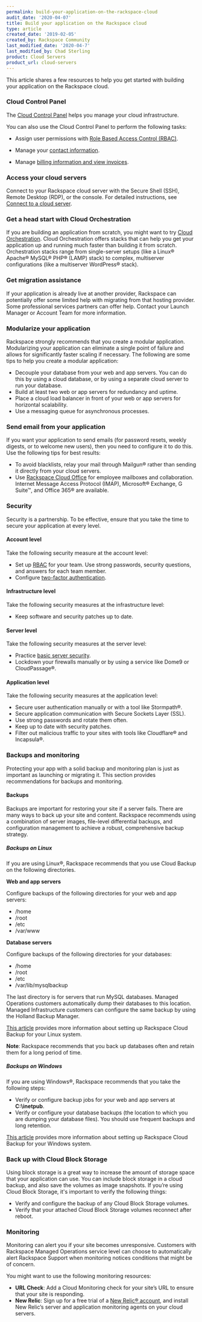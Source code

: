 ```yaml
---
permalink: build-your-application-on-the-rackspace-cloud
audit_date: '2020-04-07'
title: Build your application on the Rackspace cloud
type: article
created_date: '2019-02-05'
created_by: Rackspace Community
last_modified_date: '2020-04-7'
last_modified_by: Chad Sterling 
product: Cloud Servers
product_url: cloud-servers
---
```


This article shares a few resources to help you get started with building
your application on the Rackspace cloud.

### Cloud Control Panel

The [Cloud Control Panel](https://login.rackspace.com) helps you manage your cloud infrastructure.

You can also use the Cloud Control Panel to perform the following tasks:

- Assign user permissions with [Role Based Access Control
  (RBAC)](https://docs.rackspace.com/docs/getting-started-with-role-based-access-control-rbac).

- Manage your [contact information](https://docs.rackspace.com/docs/change-to-new-primary-contact).

- Manage [billing information and view
  invoices](https://docs.rackspace.com/docs/billing-services-overview).

### Access your cloud servers

Connect to your Rackspace cloud server with the Secure Shell (SSH),
Remote Desktop (RDP), or the console. For detailed instructions, see [Connect to a
cloud server](https://docs.rackspace.com/docs/billing-services-overview).

### Get a head start with Cloud Orchestration

If you are building an application from scratch, you might want to try [Cloud
Orchestration](https://www.rackspace.com/en-us/cloud/orchestration). Cloud Orchestration
offers stacks that can help you get your application up and
running much faster than building it from scratch. Orchestration stacks range
from single-server setups (like a Linux&reg; Apache&reg; MySQL&reg;
PHP&reg; (LAMP) stack) to complex, multiserver configurations (like a
multiserver WordPress&reg; stack).

### Get migration assistance

If your application is already live at another provider, Rackspace can potentially
offer some limited help with migrating from that hosting provider. Some
professional services partners can
offer help. Contact your Launch Manager or Account Team
for more information.

### Modularize your application

Rackspace strongly recommends that you create a modular application. Modularizing your
application can eliminate a single point of
failure and allows for significantly faster scaling if necessary. The
following are some tips to help you create a modular application:

- Decouple your database from your web and app servers. You can do this by
  using a cloud database, or by using a separate cloud server to run your
  database.
- Build at least two web or app servers for redundancy and uptime.
- Place a cloud load balancer in front of your web or app servers for
  horizontal scalability.
- Use a messaging queue for asynchronous processes.

### Send email from your application

If you want your application to send emails (for password resets,
weekly digests, or to welcome new users), then you need to configure it
to do this. Use the following tips for best results:

- To avoid blacklists, relay your mail through Mailgun&reg; rather than
  sending it directly from your cloud servers.
- Use [Rackspace Cloud Office](https://www.rackspace.com/en-us/email-hosting)
  for employee mailboxes and collaboration. Internet Message Access Protocol
  (IMAP), Microsoft&reg; Exchange, G Suite&trade;, and Office 365&reg;
  are available.

### Security

Security is a partnership. To be effective, ensure that you take the time
to secure your application at every level.

#### Account level

Take the following security measure at the account level:

- Set up [RBAC](https://docs.rackspace.com/docs/getting-started-with-role-based-access-control-rbac)
  for your team. Use strong passwords, security questions, and answers for
  each team member.
- Configure [two-factor
  authentication](https://docs.rackspace.com/docs/multifactor-authentication-from-the-myrackspace-portal).

#### Infrastructure level

Take the following security measures at the infrastructure level:

- Keep software and security patches up to date.


#### Server level

Take the following security measures at the server level:

- Practice [basic server security](https://docs-ospc.rackspace.com/support/how-to/cloud-servers/configuring-basic-security/).
- Lockdown your firewalls manually or by using a service like Dome9 or
  CloudPassage&reg;.

#### Application level

Take the following security measures at the application level:

- Secure user authentication manually or with a tool like Stormpath&reg;.
- Secure application communication with Secure Sockets Layer (SSL).
- Use strong passwords and rotate them often.
- Keep up to date with security patches.
- Filter out malicious traffic to your sites with tools like
  Cloudflare&reg; and Incapsula&reg;.

### Backups and monitoring

Protecting your app with a solid backup and monitoring plan is just as
important as launching or migrating it. This section provides recommendations
for backups and monitoring.

#### Backups

Backups are important for restoring your site if a server fails. There are
many ways to back up your site and content. Rackspace recommends using a combination
of server images, file-level differential backups, and configuration
management to achieve a robust, comprehensive backup strategy.

##### Backups on Linux

If you are using Linux&reg;, Rackspace recommends that you use Cloud Backup on the
following directories.

**Web and app servers**

Configure backups of the following directories for your web and app servers:

- /home
- /root
- /etc
- /var/www

**Database servers**

Configure backups of the following directories for your databases:

- /home
- /root
- /etc
- /var/lib/mysqlbackup

The last directory is for servers that run MySQL databases. Managed
Operations customers automatically dump their databases to this location.
Managed Infrastructure customers can configure the same backup by using
the Holland Backup Manager.

[This article](https://docs-ospc.rackspace.com/support/how-to/cloud-servers/install-or-update-the-cloud-backup-agent-on-linux/) provides more information about setting up Rackspace Cloud Backup for your Linux system.

**Note**: Rackspace recommends that you back up databases often and retain them
for a long period of time.

##### Backups on Windows

If you are using Windows&reg;, Rackspace recommends that you take the following steps:

- Verify or configure backup jobs for your web and app servers at
  **C:\inetpub**.
- Verify or configure your database backups (the location to which you are
  dumping your database files). You should use frequent backups and
  long retention.

[This article](https://docs-ospc.rackspace.com/support/how-to/cloud-servers/rackspace-cloud-backup-install-the-agent-on-windows/) provides more information about setting up Rackspace Cloud Backup for your Windows system.

### Back up with Cloud Block Storage

Using block storage is a great way to increase the amount of storage space
that your application can use. You can include block storage in a cloud
backup, and also save the volumes as image snapshots. If you’re using Cloud
Block Storage, it's important to verify the following things:

- Verify and configure the backup of any Cloud Block Storage volumes.
- Verify that your attached Cloud Block Storage volumes reconnect after reboot.

### Monitoring

Monitoring can alert you if your site becomes unresponsive. Customers with
Rackspace Managed Operations service level can choose to automatically alert
Rackspace Support when monitoring notices conditions that might be of concern.

You might want to use the following monitoring resources:

- **URL Check**: Add a Cloud Monitoring check for your site’s URL to ensure
  that your site is responding.
- **New Relic**: Sign up for a free trial of a [New Relic&reg;
  account](https://newrelic.com/rackspace), and install New Relic’s server
  and application monitoring agents on your cloud servers.
